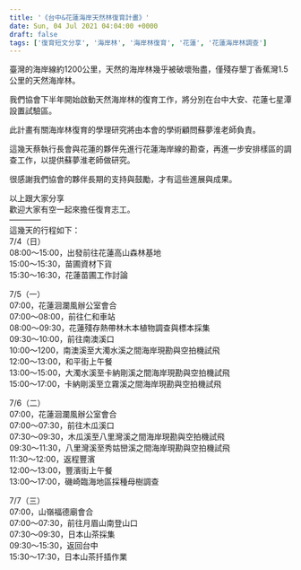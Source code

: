 ```yaml
---
title: '《台中&花蓮海岸天然林復育計畫》'
date: Sun, 04 Jul 2021 04:04:00 +0000
draft: false
tags: ['復育短文分享', '海岸林', '海岸林復育', '花蓮', '花蓮海岸林調查']
---
```


  
臺灣的海岸線約1200公里，天然的海岸林幾乎被破壞殆盡，僅殘存墾丁香蕉灣1.5公里的天然海岸林。

我們協會下半年開始啟動天然海岸林的復育工作，將分別在台中大安、花蓮七星潭設置試驗區。

此計畫有關海岸林復育的學理研究將由本會的學術顧問蘇夢淮老師負責。

這幾天蔡執行長會與花蓮的夥伴先進行花蓮海岸線的勘查，再進一步安排樣區的調查工作，以提供蘇夢淮老師做研究。

很感謝我們協會的夥伴長期的支持與鼓勵，才有這些進展與成果。

以上跟大家分享  
歡迎大家有空一起來擔任復育志工。  
————  
這幾天的行程如下：  
7/4（日）  
08:00～15:00，出發前往花蓮高山森林基地  
15:00～15:30，苗圃資材下貨  
15:30～16:30，花蓮苗圃工作討論

7/5（一）  
07:00，花蓮洄瀾風辦公室會合  
07:00～08:00，前往仁和車站  
08:00～09:30，花蓮殘存熱帶林木本植物調查與標本採集  
09:30～10:00，前往南澳溪口  
10:00～1200，南澳溪至大濁水溪之間海岸現勘與空拍機試飛  
12:00～13:00，和平街上午餐  
13:00～15:00，大濁水溪至卡納剛溪之間海岸現勘與空拍機試飛  
15:00～17:00，卡納剛溪至立霧溪之間海岸現勘與空拍機試飛

7/6（二）  
07:00，花蓮洄瀾風辦公室會合  
07:00～07:30，前往木瓜溪口  
07:30～09:30，木瓜溪至八里灣溪之間海岸現勘與空拍機試飛  
09:30～11:30，八里灣溪至秀姑巒溪之間海岸現勘與空拍機試飛  
11:30～12:00，返程豐濱  
12:00～13:00，豐濱街上午餐  
13:00～17:00，磯崎臨海地區採種母樹調查

7/7（三）  
07:00，山嶺福德廟會合  
07:00～07:30，前往月眉山南登山口  
07:30～09:30，日本山茶採集  
09:30～15:30，返回台中  
15:30～17:30，日本山茶扦插作業